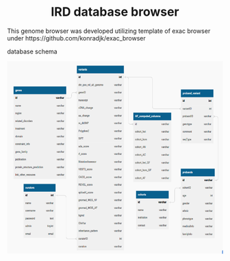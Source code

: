 <h1 align="center">IRD database browser</h1>
This genome browser was developed utilizing template of exac browser under https://github.com/konradjk/exac_browser

database schema
<p align="center">
<img height="450" src="static/images/schema.png">
</p>
